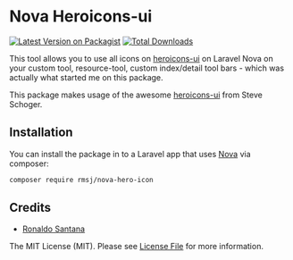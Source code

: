 # Nova Heroicons-ui

[![Latest Version on Packagist](https://img.shields.io/packagist/v/rmsj/nova-hero-icon.svg?style=flat-square)](https://packagist.org/packages/rmsj/nova-hero-icon)
[![Total Downloads](https://img.shields.io/packagist/dt/rmsj/nova-hero-icon.svg?style=flat-square)](https://packagist.org/packages/rmsj/nova-hero-icon)


This tool allows you to use all icons on [heroicons-ui](https://github.com/sschoger/heroicons-ui) on Laravel Nova
on your custom tool, resource-tool, custom index/detail tool bars - which was actually what started me on this package.

This package makes usage of the awesome [heroicons-ui](https://github.com/sschoger/heroicons-ui) from Steve Schoger. 

## Installation

You can install the package in to a Laravel app that uses [Nova](https://nova.laravel.com) via composer:

```bash
composer require rmsj/nova-hero-icon
```

## Credits

- [Ronaldo Santana](https://github.com/rmsj)

The MIT License (MIT). Please see [License File](LICENSE.md) for more information.
